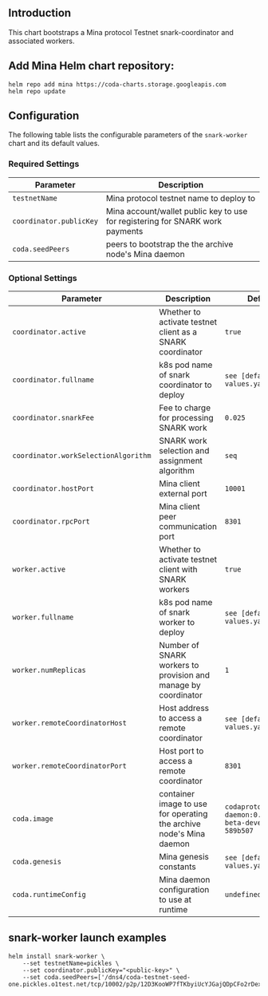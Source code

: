 ## Introduction

This chart bootstraps a Mina protocol Testnet snark-coordinator and associated workers.

## Add Mina Helm chart repository:

 ```console
 helm repo add mina https://coda-charts.storage.googleapis.com
 helm repo update
 ```

## Configuration

The following table lists the configurable parameters of the `snark-worker` chart and its default values.

### Required Settings

Parameter | Description
--- | ---
`testnetName` | Mina protocol testnet name to deploy to
`coordinator.publicKey` | Mina account/wallet public key to use for registering for SNARK work payments
`coda.seedPeers` | peers to bootstrap the the archive node's Mina daemon

### Optional Settings

Parameter | Description | Default
--- | --- | ---
`coordinator.active` | Whether to activate testnet client as a SNARK coordinator | `true`
`coordinator.fullname` | k8s pod name of snark coordinator to deploy | `see [default] values.yaml`
`coordinator.snarkFee` | Fee to charge for processing SNARK work | `0.025`
`coordinator.workSelectionAlgorithm` | SNARK work selection and assignment algorithm | `seq`
`coordinator.hostPort` | Mina client external port | `10001`
`coordinator.rpcPort` | Mina client peer communication port | `8301`
`worker.active` | Whether to activate testnet client with SNARK workers | `true`
`worker.fullname` | k8s pod name of snark worker to deploy | `see [default] values.yaml`
`worker.numReplicas` | Number of SNARK workers to provision and manage by coordinator | `1`
`worker.remoteCoordinatorHost` | Host address to access a remote coordinator | `see [default] values.yaml`
`worker.remoteCoordinatorPort` | Host port to access a remote coordinator | `8301`
`coda.image` | container image to use for operating the archive node's Mina daemon | `codaprotocol/coda-daemon:0.0.12-beta-develop-589b507`
`coda.genesis` | Mina genesis constants | `see [defaults] values.yaml`
`coda.runtimeConfig` | Mina daemon configuration to use at runtime | `undefined`

## snark-worker launch examples

```console
helm install snark-worker \
    --set testnetName=pickles \
    --set coordinator.publicKey="<public-key>" \
    --set coda.seedPeers=['/dns4/coda-testnet-seed-one.pickles.o1test.net/tcp/10002/p2p/12D3KooWP7fTKbyiUcYJGajQDpCFo2rDexgTHFJTxCH8jvcL1eAH]
```
